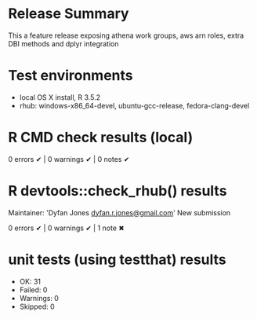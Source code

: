 # Release Summary
This a feature release exposing athena work groups, aws arn roles, extra DBI methods and dplyr integration

# Test environments

* local OS X install, R 3.5.2
* rhub: windows-x86_64-devel, ubuntu-gcc-release, fedora-clang-devel

# R CMD check results (local)
0 errors ✔ | 0 warnings ✔ | 0 notes ✔

# R devtools::check_rhub() results
  Maintainer: 'Dyfan Jones <dyfan.r.jones@gmail.com>'
  New submission

0 errors ✔ | 0 warnings ✔ | 1 note ✖

# unit tests (using testthat) results
* OK:       31
* Failed:   0
* Warnings: 0
* Skipped:  0